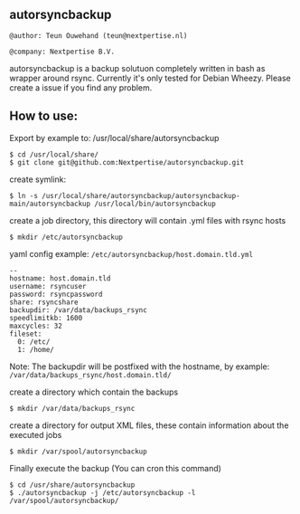autorsyncbackup
---------------

`@author: Teun Ouwehand (teun@nextpertise.nl)`

`@company: Nextpertise B.V.`

autorsyncbackup is a backup solutuon completely written in bash as wrapper around rsync. Currently it's only tested for Debian Wheezy. Please create a issue if you find any problem.

How to use:
-----------

Export by example to: /usr/local/share/autorsyncbackup

    $ cd /usr/local/share/
    $ git clone git@github.com:Nextpertise/autorsyncbackup.git
    
create symlink:

    $ ln -s /usr/local/share/autorsyncbackup/autorsyncbackup-main/autorsyncbackup /usr/local/bin/autorsyncbackup

create a job directory, this directory will contain .yml files with rsync hosts

    $ mkdir /etc/autorsyncbackup

yaml config example: `/etc/autorsyncbackup/host.domain.tld.yml`

    --
    hostname: host.domain.tld
    username: rsyncuser
    password: rsyncpassword
    share: rsyncshare
    backupdir: /var/data/backups_rsync
    speedlimitkb: 1600
    maxcycles: 32
    fileset:
      0: /etc/
      1: /home/

Note: The backupdir will be postfixed with the hostname, by example: `/var/data/backups_rsync/host.domain.tld/`

create a directory which contain the backups

    $ mkdir /var/data/backups_rsync

create a directory for output XML files, these contain information about the executed jobs

    $ mkdir /var/spool/autorsyncbackup

Finally execute the backup (You can cron this command)

    $ cd /usr/share/autorsyncbackup
    $ ./autorsyncbackup -j /etc/autorsyncbackup -l /var/spool/autorsyncbackup/
